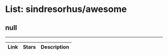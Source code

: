 # List: sindresorhus/awesome 
 
## null
 
---
 
| Link  | Stars   | Description
| ------------- | ------------- | ------------- |
